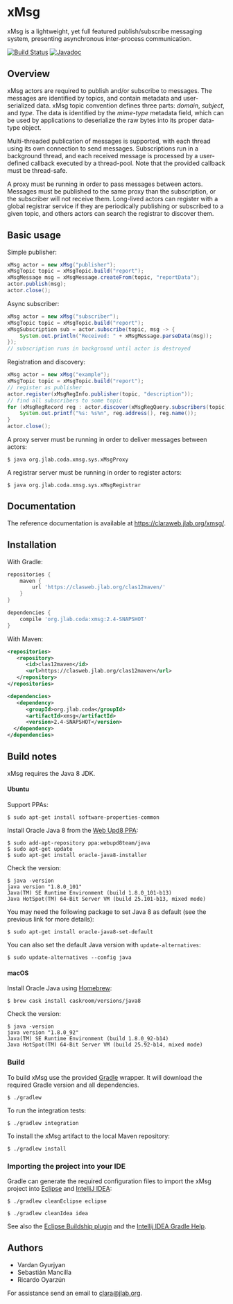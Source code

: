 # xMsg

xMsg is a lightweight, yet full featured publish/subscribe messaging system,
presenting asynchronous inter-process communication.

[![Build Status](https://travis-ci.org/JeffersonLab/xmsg-java.svg?branch=master)](https://travis-ci.org/JeffersonLab/xmsg-java)
[![Javadoc](https://img.shields.io/badge/javadoc-2.4--SNAPSHOT-blue.svg?style=flat)](https://claraweb.jlab.org/xmsg/api/java/v2.4)

## Overview

xMsg actors are required to publish and/or subscribe to messages.
The messages are identified by topics, and contain metadata
and user-serialized data.
xMsg topic convention defines three parts:
_domain_, _subject_, and _type_.
The data is identified by the _mime-type_ metadata field,
which can be used by applications to deserialize the raw bytes
into its proper data-type object.

Multi-threaded publication of messages is supported,
with each thread using its own connection to send messages.
Subscriptions run in a background thread,
and each received message is processed by a user-defined callback
executed by a thread-pool.
Note that the provided callback must be thread-safe.

A proxy must be running in order to pass messages between actors.
Messages must be published to the same proxy than the subscription,
or the subscriber will not receive them.
Long-lived actors can register with a global registrar service
if they are periodically publishing or subscribed to a given topic,
and others actors can search the registrar to discover them.


## Basic usage

Simple publisher:
```java
xMsg actor = new xMsg("publisher");
xMsgTopic topic = xMsgTopic.build("report");
xMsgMessage msg = xMsgMessage.createFrom(topic, "reportData");
actor.publish(msg);
actor.close();
```

Async subscriber:
```java
xMsg actor = new xMsg("subscriber");
xMsgTopic topic = xMsgTopic.build("report");
xMsgSubscription sub = actor.subscribe(topic, msg -> {
    System.out.println("Received: " + xMsgMessage.parseData(msg));
});
// subscription runs in background until actor is destroyed
```

Registration and discovery:
```java
xMsg actor = new xMsg("example");
xMsgTopic topic = xMsgTopic.build("report");
// register as publisher
actor.register(xMsgRegInfo.publisher(topic, "description"));
// find all subscribers to some topic
for (xMsgRegRecord reg : actor.discover(xMsgRegQuery.subscribers(topic))) {
    System.out.printf("%s: %s%n", reg.address(), reg.name());
}
actor.close();
```

A proxy server must be running in order to deliver messages between actors:
```
$ java org.jlab.coda.xmsg.sys.xMsgProxy
```

A registrar server must be running in order to register actors:
```
$ java org.jlab.coda.xmsg.sys.xMsgRegistrar
```


## Documentation

The reference documentation is available at <https://claraweb.jlab.org/xmsg/>.


## Installation

With Gradle:

```groovy
repositories {
    maven {
        url 'https://clasweb.jlab.org/clas12maven/'
    }
}

dependencies {
    compile 'org.jlab.coda:xmsg:2.4-SNAPSHOT'
}
```

With Maven:

```xml
<repositories>
   <repository>
      <id>clas12maven</id>
      <url>https://clasweb.jlab.org/clas12maven</url>
   </repository>
</repositories>

<dependencies>
   <dependency>
      <groupId>org.jlab.coda</groupId>
      <artifactId>xmsg</artifactId>
      <version>2.4-SNAPSHOT</version>
  </dependency>
</dependencies>
```


## Build notes

xMsg requires the Java 8 JDK.

#### Ubuntu

Support PPAs:

    $ sudo apt-get install software-properties-common

Install Oracle Java 8 from the
[Web Upd8 PPA](http://www.webupd8.org/2012/09/install-oracle-java-8-in-ubuntu-via-ppa.html):

    $ sudo add-apt-repository ppa:webupd8team/java
    $ sudo apt-get update
    $ sudo apt-get install oracle-java8-installer

Check the version:

    $ java -version
    java version "1.8.0_101"
    Java(TM) SE Runtime Environment (build 1.8.0_101-b13)
    Java HotSpot(TM) 64-Bit Server VM (build 25.101-b13, mixed mode)

You may need the following package to set Java 8 as default
(see the previous link for more details):

    $ sudo apt-get install oracle-java8-set-default

You can also set the default Java version with `update-alternatives`:

    $ sudo update-alternatives --config java

#### macOS

Install Oracle Java using [Homebrew](https://brew.sh/):

    $ brew cask install caskroom/versions/java8

Check the version:

    $ java -version
    java version "1.8.0_92"
    Java(TM) SE Runtime Environment (build 1.8.0_92-b14)
    Java HotSpot(TM) 64-Bit Server VM (build 25.92-b14, mixed mode)

### Build

To build xMsg use the provided [Gradle](https://gradle.org/) wrapper.
It will download the required Gradle version and all dependencies.

    $ ./gradlew

To run the integration tests:

    $ ./gradlew integration

To install the xMsg artifact to the local Maven repository:

    $ ./gradlew install

### Importing the project into your IDE

Gradle can generate the required configuration files to import the xMsg
project into [Eclipse](https://eclipse.org/ide/) and
[IntelliJ IDEA](https://www.jetbrains.com/idea/):

    $ ./gradlew cleanEclipse eclipse

    $ ./gradlew cleanIdea idea

See also the [Eclipse Buildship plugin](http://www.vogella.com/tutorials/EclipseGradle/article.html)
and the [Intellij IDEA Gradle Help](https://www.jetbrains.com/help/idea/2016.2/gradle.html).


## Authors

* Vardan Gyurjyan
* Sebastián Mancilla
* Ricardo Oyarzún

For assistance send an email to [clara@jlab.org](mailto:clara@jlab.org).
